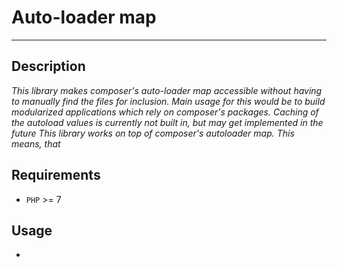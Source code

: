# Auto-loader map
----

## Description
*This library makes composer's auto-loader map accessible without having to manually find the files for inclusion.*
*Main usage for this would be to build modularized applications which rely on composer's packages.*
*Caching of the autoload values is currently not built in, but may get implemented in the future*
*This library works on top of composer's autoloader map. This means, that*

## Requirements

* `PHP` >= 7

## Usage

* 